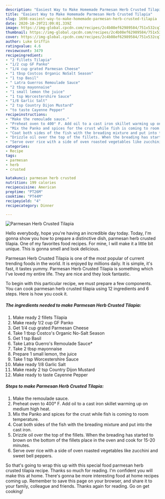 ```yaml
---
description: "Easiest Way to Make Homemade Parmesan Herb Crusted Tilapia"
title: "Easiest Way to Make Homemade Parmesan Herb Crusted Tilapia"
slug: 1698-easiest-way-to-make-homemade-parmesan-herb-crusted-tilapia
date: 2020-10-29T21:09:01.339Z
image: https://img-global.cpcdn.com/recipes/2c4b08ef62989584/751x532cq70/parmesan-herb-crusted-tilapia-recipe-main-photo.jpg
thumbnail: https://img-global.cpcdn.com/recipes/2c4b08ef62989584/751x532cq70/parmesan-herb-crusted-tilapia-recipe-main-photo.jpg
cover: https://img-global.cpcdn.com/recipes/2c4b08ef62989584/751x532cq70/parmesan-herb-crusted-tilapia-recipe-main-photo.jpg
author: Luke Griffin
ratingvalue: 4.6
reviewcount: 3479
recipeingredient:
- "2 fillets Tilapia"
- "1/2 cup GF Panko"
- "1/4 cup grated Parmesan Cheese"
- "1 tbsp Costcos Organic NoSalt Season"
- "1 tsp Basil"
- " Latra Guerros Remoulade Sauce"
- "2 tbsp mayonnaise"
- "1 small lemon the juice"
- "1 tsp Worcestershire Sauce"
- "1/8 Garlic Salt"
- "2 tsp Country Dijon Mustard"
- "to taste Cayenne Pepper"
recipeinstructions:
- "Make the remoulade sauce."
- "Preheat oven to 400° F. Add oil to a cast iron skillet warming up on medium high heat."
- "Mix the Panko and spices for the crust while fish is coming to room temperature."
- "Coat both sides of the fish with the breading mixture and put into the cast iron."
- "Drizzle oil over the top of the fillets. When the breading has started to brown on the bottom of the fillets place in the oven and cook for 15-20 minutes."
- "Serve over rice with a side of oven roasted vegetables like zucchini and sweet bell peppers."
categories:
- Recipe
tags:
- parmesan
- herb
- crusted

katakunci: parmesan herb crusted 
nutrition: 199 calories
recipecuisine: American
preptime: "PT26M"
cooktime: "PT44M"
recipeyield: "4"
recipecategory: Dinner

---
```



![Parmesan Herb Crusted Tilapia](https://img-global.cpcdn.com/recipes/2c4b08ef62989584/751x532cq70/parmesan-herb-crusted-tilapia-recipe-main-photo.jpg)

Hello everybody, hope you're having an incredible day today. Today, I'm gonna show you how to prepare a distinctive dish, parmesan herb crusted tilapia. One of my favorites food recipes. For mine, I will make it a little bit unique. This is gonna smell and look delicious.

Parmesan Herb Crusted Tilapia is one of the most popular of current trending foods in the world. It is enjoyed by millions daily. It is simple, it's fast, it tastes yummy. Parmesan Herb Crusted Tilapia is something which I've loved my entire life. They are nice and they look fantastic.




To begin with this particular recipe, we must prepare a few components. You can cook parmesan herb crusted tilapia using 12 ingredients and 6 steps. Here is how you cook it.

<!--inarticleads1-->

##### The ingredients needed to make Parmesan Herb Crusted Tilapia:

1. Make ready 2 fillets Tilapia
1. Make ready 1/2 cup GF Panko
1. Get 1/4 cup grated Parmesan Cheese
1. Take 1 tbsp Costco&#39;s Organic No-Salt Season
1. Get 1 tsp Basil
1. Take  Latra Guerro&#39;s Remoulade Sauce*
1. Take 2 tbsp mayonnaise
1. Prepare 1 small lemon, the juice
1. Take 1 tsp Worcestershire Sauce
1. Make ready 1/8 Garlic Salt
1. Make ready 2 tsp Country Dijon Mustard
1. Make ready to taste Cayenne Pepper




<!--inarticleads2-->

##### Steps to make Parmesan Herb Crusted Tilapia:

1. Make the remoulade sauce.
1. Preheat oven to 400° F. Add oil to a cast iron skillet warming up on medium high heat.
1. Mix the Panko and spices for the crust while fish is coming to room temperature.
1. Coat both sides of the fish with the breading mixture and put into the cast iron.
1. Drizzle oil over the top of the fillets. When the breading has started to brown on the bottom of the fillets place in the oven and cook for 15-20 minutes.
1. Serve over rice with a side of oven roasted vegetables like zucchini and sweet bell peppers.




So that's going to wrap this up with this special food parmesan herb crusted tilapia recipe. Thanks so much for reading. I'm confident you will make this at home. There's gonna be more interesting food at home recipes coming up. Remember to save this page on your browser, and share it to your family, colleague and friends. Thanks again for reading. Go on get cooking!
